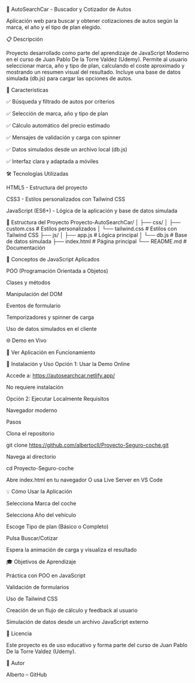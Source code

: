 🚗 AutoSearchCar - Buscador y Cotizador de Autos

Aplicación web para buscar y obtener cotizaciones de autos según la marca, el año y el tipo de plan elegido.

📋 Descripción

Proyecto desarrollado como parte del aprendizaje de JavaScript Moderno en el curso de Juan Pablo De la Torre Valdez (Udemy).
Permite al usuario seleccionar marca, año y tipo de plan, calculando el coste aproximado y mostrando un resumen visual del resultado.
Incluye una base de datos simulada (db.js) para cargar las opciones de autos.

🚀 Características

✅ Búsqueda y filtrado de autos por criterios

✅ Selección de marca, año y tipo de plan

✅ Cálculo automático del precio estimado

✅ Mensajes de validación y carga con spinner

✅ Datos simulados desde un archivo local (db.js)

✅ Interfaz clara y adaptada a móviles

🛠️ Tecnologías Utilizadas

HTML5 - Estructura del proyecto

CSS3 - Estilos personalizados con Tailwind CSS

JavaScript (ES6+) - Lógica de la aplicación y base de datos simulada

📁 Estructura del Proyecto
Proyecto-AutoSearchCar/
│
├── css/
│   ├── custom.css       # Estilos personalizados
│   └── tailwind.css     # Estilos con Tailwind CSS
├── js/
│   ├── app.js           # Lógica principal
│   └── db.js            # Base de datos simulada
├── index.html           # Página principal
└── README.md            # Documentación

🎯 Conceptos de JavaScript Aplicados

POO (Programación Orientada a Objetos)

Clases y métodos

Manipulación del DOM

Eventos de formulario

Temporizadores y spinner de carga

Uso de datos simulados en el cliente

🌐 Demo en Vivo

🔗 Ver Aplicación en Funcionamiento

🚀 Instalación y Uso
Opción 1: Usar la Demo Online

Accede a: https://autosearchcar.netlify.app/

No requiere instalación

Opción 2: Ejecutar Localmente
Requisitos

Navegador moderno

Pasos

Clona el repositorio

git clone https://github.com/albertocll/Proyecto-Seguro-coche.git


Navega al directorio

cd Proyecto-Seguro-coche


Abre index.html en tu navegador
O usa Live Server en VS Code

💡 Cómo Usar la Aplicación

Selecciona Marca del coche

Selecciona Año del vehículo

Escoge Tipo de plan (Básico o Completo)

Pulsa Buscar/Cotizar

Espera la animación de carga y visualiza el resultado

🎓 Objetivos de Aprendizaje

Práctica con POO en JavaScript

Validación de formularios

Uso de Tailwind CSS

Creación de un flujo de cálculo y feedback al usuario

Simulación de datos desde un archivo JavaScript externo

📄 Licencia

Este proyecto es de uso educativo y forma parte del curso de Juan Pablo De la Torre Valdez (Udemy).

👤 Autor

Alberto – GitHub
